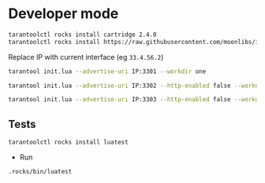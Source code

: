 # Developer mode

``` bash
tarantoolctl rocks install cartridge 2.4.0
tarantoolctl rocks install https://raw.githubusercontent.com/moonlibs/indexpiration/master/rockspecs/indexpiration-scm-1.rockspec
```

Replace IP with current interface (eg `33.4.56.2`)

```bash
tarantool init.lua --advertise-uri IP:3301 --workdir one
```

```bash
tarantool init.lua --advertise-uri IP:3302 --http-enabled false --workdir two
```

```bash
tarantool init.lua --advertise-uri IP:3303 --http-enabled false --workdir three
```


## Tests

``` bash
tarantoolctl rocks install luatest
```

- Run

``` bash
.rocks/bin/luatest
```
